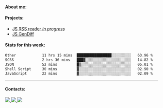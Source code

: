 #### About me:

#### Projects:
- [JS RSS reader *in progress*](https://github.com/GKoil/frontend-project-lvl3)
- [JS GenDiff](https://github.com/GKoil/GenDiff)

#### Stats for this week:
<!--START_SECTION:waka-->

```txt
Other            11 hrs 15 mins  ████████████████░░░░░░░░░   63.96 %
SCSS             2 hrs 36 mins   ███▓░░░░░░░░░░░░░░░░░░░░░   14.82 %
JSON             52 mins         █▒░░░░░░░░░░░░░░░░░░░░░░░   05.01 %
Shell Script     30 mins         ▓░░░░░░░░░░░░░░░░░░░░░░░░   02.90 %
JavaScript       22 mins         ▓░░░░░░░░░░░░░░░░░░░░░░░░   02.09 %
```

<!--END_SECTION:waka-->
---
#### Contacts:

<a target='_blank' title='LinkedIn' href="https://www.linkedin.com/in/gkoil/">
  <img src="https://img.shields.io/badge/LinkedIn-0077B5?style=for-the-badge&logo=linkedin&logoColor=white" />
</a>
<a target='_blank' title='Telegram' href="https://t.me/gkoil">
  <img src="https://img.shields.io/badge/Telegram-2CA5E0?style=for-the-badge&logo=telegram&logoColor=white" />
</a>
<a target='_blank' title='Gmail' href="mailto: gk.grigorev@gmail.com">
  <img src="https://img.shields.io/badge/Gmail-D14836?style=for-the-badge&logo=gmail&logoColor=white" />
</a>

